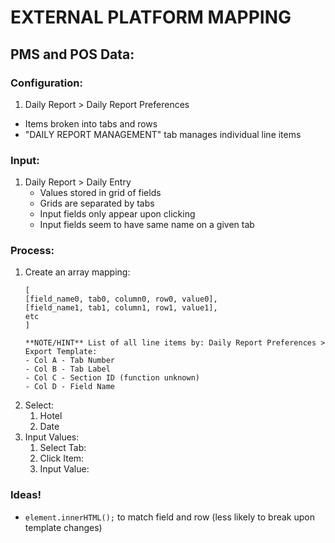 # EXTERNAL PLATFORM MAPPING

## PMS and POS Data:
### Configuration:
1. Daily Report > Daily Report Preferences
- Items broken into tabs and rows
- "DAILY REPORT MANAGEMENT" tab manages individual line items

### Input:
1. Daily Report > Daily Entry
    - Values stored in grid of fields
    - Grids are separated by tabs
    - Input fields only appear upon clicking
    - Input fields seem to have same name on a given tab

### Process:
1. Create an array mapping:
    ```
    [
    [field_name0, tab0, column0, row0, value0],
    [field_name1, tab1, column1, row1, value1],
    etc
    ]

    **NOTE/HINT** List of all line items by: Daily Report Preferences > Export Template:
    - Col A - Tab Number
    - Col B - Tab Label
    - Col C - Section ID (function unknown)
    - Col D - Field Name
    ```
2. Select:
    1. Hotel
    2. Date
3. Input Values:
    1. Select Tab:
    2. Click Item:
    3. Input Value:


### **Ideas!**
- `element.innerHTML();` to match field and row (less likely to break upon template changes)